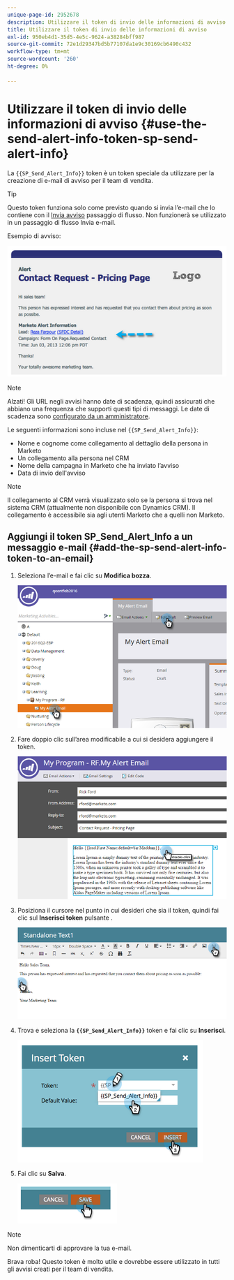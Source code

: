 ```yaml
---
unique-page-id: 2952678
description: Utilizzare il token di invio delle informazioni di avviso {{SP_Send_Alert_Info}} - Documentazione Marketo - Documentazione del prodotto
title: Utilizzare il token di invio delle informazioni di avviso
exl-id: 950eb4d1-35d5-4e5c-9624-a38284bff987
source-git-commit: 72e1d29347bd5b77107da1e9c30169cb6490c432
workflow-type: tm+mt
source-wordcount: '260'
ht-degree: 0%

---
```


# Utilizzare il token di invio delle informazioni di avviso {#use-the-send-alert-info-token-sp-send-alert-info}

La `{{SP_Send_Alert_Info}}` token è un token speciale da utilizzare per la creazione di e-mail di avviso per il team di vendita.

>[!TIP]
>
>Questo token funziona solo come previsto quando si invia l’e-mail che lo contiene con il [Invia avviso](/help/marketo/product-docs/core-marketo-concepts/smart-campaigns/flow-actions/send-alert.md) passaggio di flusso. Non funzionerà se utilizzato in un passaggio di flusso Invia e-mail.

Esempio di avviso:

![](assets/image2014-9-25-15-3a17-3a58.png)

>[!NOTE]
>
>Alzati! Gli URL negli avvisi hanno date di scadenza, quindi assicurati che abbiano una frequenza che supporti questi tipi di messaggi. Le date di scadenza sono [configurato da un amministratore](/help/marketo/product-docs/administration/settings/edit-link-expiration-in-reports-and-alerts.md).

Le seguenti informazioni sono incluse nel `{{SP_Send_Alert_Info}}`:

* Nome e cognome come collegamento al dettaglio della persona in Marketo
* Un collegamento alla persona nel CRM
* Nome della campagna in Marketo che ha inviato l’avviso
* Data di invio dell&#39;avviso

>[!NOTE]
>
>Il collegamento al CRM verrà visualizzato solo se la persona si trova nel sistema CRM (attualmente non disponibile con Dynamics CRM). Il collegamento è accessibile sia agli utenti Marketo che a quelli non Marketo.

## Aggiungi il token SP_Send_Alert_Info a un messaggio e-mail {#add-the-sp-send-alert-info-token-to-an-email}

1. Seleziona l’e-mail e fai clic su **Modifica bozza**.

   ![](assets/one-3.png)

1. Fare doppio clic sull’area modificabile a cui si desidera aggiungere il token.

   ![](assets/two-3.png)

1. Posiziona il cursore nel punto in cui desideri che sia il token, quindi fai clic sul **Inserisci token** pulsante .

   ![](assets/three-3.png)

1. Trova e seleziona la **`{{SP_Send_Alert_Info}}`** token e fai clic su **Inserisci**.

   ![](assets/image2014-9-25-15-3a19-3a11.png)

1. Fai clic su **Salva**.

   ![](assets/image2014-9-25-15-3a19-3a24.png)

>[!NOTE]
>
>Non dimenticarti di approvare la tua e-mail.

Brava roba! Questo token è molto utile e dovrebbe essere utilizzato in tutti gli avvisi creati per il team di vendita.
